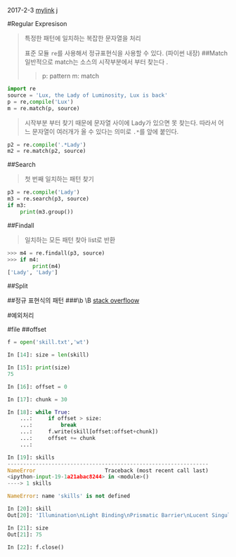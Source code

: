 2017-2-3
[mylink]([]()Findall)
[j](##SPlit)

#Regular Expresison

> 특정한 패턴에 일치하는 복잡한 문자열을 처리
> 
> 표준 모듈 `re`를 사용해서 정규표현식을 사용할 수 있다. (파이썬 내장)
##Match
>일반적으로 match는 소스의 시작부분에서 부터 찾는다 .
>
>>p: pattern
>>m: match

```python
import re
source = 'Lux, the Lady of Luminosity, Lux is back'
p = re,compile('Lux')
m = re.match(p, source)
```
>시작부분 부터 찾기 때문에 문자열 사이에 Lady가 있으면 못 찾는다. 따라서 어느 문자열이 여러개가 올 수 있다는 의미로 `.*`를 앞에 붙인다.

```python
p2 = re.compile('.*Lady')
m2 = re.match(p2, source)
```
##Search
> 첫 번째 일치하는 패턴 찾기

```python
p3 = re.compile('Lady')
m3 = re.search(p3, source)
if m3:
    print(m3.group())
```

##Findall
>일치하는 모든 패턴 찾아 list로 반환

```python 
>>> m4 = re.findall(p3, source)
>>> if m4:
    	print(m4)
['Lady', 'Lady']
```

##Split


##정규 표현식의 패턴
###\b \B
[stack overfloow](http://stackoverflow.com/questions/6664151/difference-between-b-and-b-in-regex)


#예외처리

#file
##offset
```python
f = open('skill.txt','wt')

In [14]: size = len(skill)

In [15]: print(size)
75

In [16]: offset = 0

In [17]: chunk = 30

In [18]: while True:
    ...:     if offset > size:
    ...:         break
    ...:     f.write(skill[offset:offset+chunk])
    ...:     offset += chunk
    ...:

In [19]: skills
----------------------------------------------------------------
NameError                      Traceback (most recent call last)
<ipython-input-19-1a21abac8244> in <module>()
----> 1 skills

NameError: name 'skills' is not defined

In [20]: skill
Out[20]: 'Illumination\nLight Binding\nPrismatic Barrier\nLucent Singularity\nFinal Spark'

In [21]: size
Out[21]: 75

In [22]: f.close()

```














